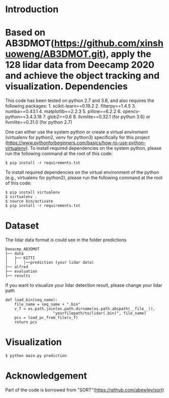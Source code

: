 Introduction
====
Based on AB3DMOT(https://github.com/xinshuoweng/AB3DMOT.git), apply the 128 lidar data from Deecamp 2020 and achieve the object tracking and visualization.
Dependencies
====
This code has been tested on python 2.7 and 3.6, and also requires the following packages: 1. scikit-learn==0.19.2 2. filterpy==1.4.5 3. numba==0.43.1 4. matplotlib==2.2.3 5. pillow==6.2.2 6. opencv-python==3.4.3.18 7. glob2==0.6 8. llvmlite==0.32.1 (for python 3.6) or llvmlite==0.31.0 (for python 2.7)

One can either use the system python or create a virtual enviroment (virtualenv for python2, venv for python3) specifically for this project (https://www.pythonforbeginners.com/basics/how-to-use-python-virtualenv). To install required dependencies on the system python, please run the following command at the root of this code:
```
$ pip install -r requirements.txt
```
To install required dependencies on the virtual environment of the python (e.g., virtualenv for python2), please run the following command at the root of this code:
```
$ pip install virtualenv
$ virtualenv .
$ source bin/activate
$ pip install -r requirements.txt
```
Dataset
====
The lidar data format is could see in the folder predictions
```
Deeacmp_AB3DMOT
├── data
│   ├── KITTI
│   │   │──prediction (your lidar data)
├── alfred
├── evaluation
├── results
```
If you want to visualize your lidar detection result, please change your lidar path
```
def load_bin(seq_name):
    file_name = seq_name + ".bin"
    v_f = os.path.join(os.path.dirname(os.path.abspath(__file__)),
                     "yourfilepath/to/lidar(.bin)", file_name)
    pcs = load_pc_from_file(v_f)
    return pcs
```
Visualization
====
```
$ python main.py prediction
```
Acknowledgement
====
Part of the code is borrowed from "SORT"(https://github.com/abewley/sort)
